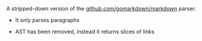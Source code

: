 A stripped-down version of the [github.com/gomarkdown/markdown](https://github.com/gomarkdown/markdown) parser.

- It only parses paragraphs

- AST has been removed, instead it returns slices of links

